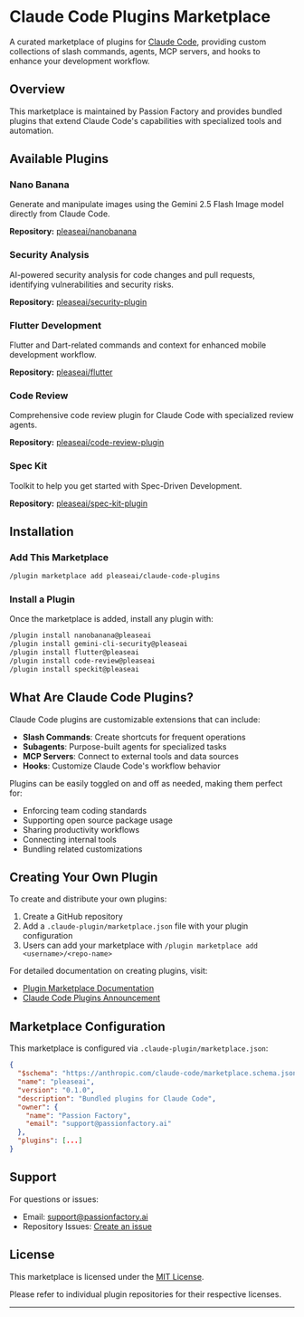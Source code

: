 # Claude Code Plugins Marketplace

A curated marketplace of plugins for [Claude Code](https://www.anthropic.com/news/claude-code-plugins), providing custom collections of slash commands, agents, MCP servers, and hooks to enhance your development workflow.

## Overview

This marketplace is maintained by Passion Factory and provides bundled plugins that extend Claude Code's capabilities with specialized tools and automation.

## Available Plugins

### Nano Banana
Generate and manipulate images using the Gemini 2.5 Flash Image model directly from Claude Code.

**Repository:** [pleaseai/nanobanana](https://github.com/pleaseai/nanobanana)

### Security Analysis
AI-powered security analysis for code changes and pull requests, identifying vulnerabilities and security risks.

**Repository:** [pleaseai/security-plugin](https://github.com/pleaseai/security-plugin)

### Flutter Development
Flutter and Dart-related commands and context for enhanced mobile development workflow.

**Repository:** [pleaseai/flutter](https://github.com/pleaseai/flutter)

### Code Review
Comprehensive code review plugin for Claude Code with specialized review agents.

**Repository:** [pleaseai/code-review-plugin](https://github.com/pleaseai/code-review-plugin)

### Spec Kit
Toolkit to help you get started with Spec-Driven Development.

**Repository:** [pleaseai/spec-kit-plugin](https://github.com/pleaseai/spec-kit-plugin)

## Installation

### Add This Marketplace

```bash
/plugin marketplace add pleaseai/claude-code-plugins
```

### Install a Plugin

Once the marketplace is added, install any plugin with:

```bash
/plugin install nanobanana@pleaseai
/plugin install gemini-cli-security@pleaseai
/plugin install flutter@pleaseai
/plugin install code-review@pleaseai
/plugin install speckit@pleaseai
```

## What Are Claude Code Plugins?

Claude Code plugins are customizable extensions that can include:

- **Slash Commands**: Create shortcuts for frequent operations
- **Subagents**: Purpose-built agents for specialized tasks
- **MCP Servers**: Connect to external tools and data sources
- **Hooks**: Customize Claude Code's workflow behavior

Plugins can be easily toggled on and off as needed, making them perfect for:
- Enforcing team coding standards
- Supporting open source package usage
- Sharing productivity workflows
- Connecting internal tools
- Bundling related customizations

## Creating Your Own Plugin

To create and distribute your own plugins:

1. Create a GitHub repository
2. Add a `.claude-plugin/marketplace.json` file with your plugin configuration
3. Users can add your marketplace with `/plugin marketplace add <username>/<repo-name>`

For detailed documentation on creating plugins, visit:
- [Plugin Marketplace Documentation](https://docs.claude.com/en/docs/claude-code/plugin-marketplaces#github-repositories)
- [Claude Code Plugins Announcement](https://www.anthropic.com/news/claude-code-plugins)

## Marketplace Configuration

This marketplace is configured via `.claude-plugin/marketplace.json`:

```json
{
  "$schema": "https://anthropic.com/claude-code/marketplace.schema.json",
  "name": "pleaseai",
  "version": "0.1.0",
  "description": "Bundled plugins for Claude Code",
  "owner": {
    "name": "Passion Factory",
    "email": "support@passionfactory.ai"
  },
  "plugins": [...]
}
```

## Support

For questions or issues:
- Email: support@passionfactory.ai
- Repository Issues: [Create an issue](https://github.com/pleaseai/claude-code-plugins/issues)

## License

This marketplace is licensed under the [MIT License](LICENSE).

Please refer to individual plugin repositories for their respective licenses.

---

